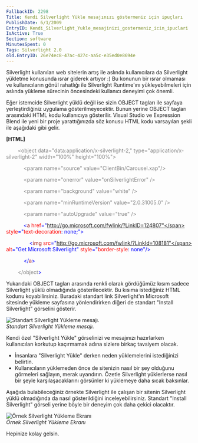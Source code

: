 ```yaml
---
FallbackID: 2298
Title: Kendi Silverlight Yükle mesajınızı göstermeniz için ipuçları
PublishDate: 6/1/2009
EntryID: Kendi_Silverlight_Yukle_mesajinizi_gostermeniz_icin_ipuclari
IsActive: True
Section: software
MinutesSpent: 0
Tags: Silverlight 2.0
old.EntryID: 26e74ec8-47ac-427c-aa5c-e35ed0e8694e
---
```

Silverlight kullanılan web sitelerin artış ile aslında kullanıcılara da
Silverlight yükletme konusunda ısrar giderek artıyor :) Bu konunun bir
ısrar olmaması ve kullanıcıların gönül rahatlığı ile Silverlight
Runtime'ını yükleyebilmeleri için aslında yükleme sürecinin öncesindeki
kullanıcı deneyimi çok önemli.

Eğer istemcide Silverlight yüklü değil ise sizin OBJECT tagları ile
sayfaya yerleştirdiğiniz uygulama gösterilmeyecektir. Bunun yerine
OBJECT tagları arasındaki HTML kodu kullanıcıya gösterilir. Visual
Studio ve Expression Blend ile yeni bir proje yarattığınızda söz konusu
HTML kodu varsayılan şekli ile aşağıdaki gibi gelir.

**[HTML]**

<span style="color: gray">        </span> <span
style="color: gray;">\<object</span> <span
style="color: gray;">data="data:application/x-silverlight-2,"</span>
<span style="color: gray;">type="application/x-silverlight-2"</span>
<span style="color: gray;">width="100%"</span> <span
style="color: gray;">height="100%"\></span>

<span style="color: gray">            </span> <span
style="color: gray;">\<param</span> <span
style="color: gray;">name="source"</span> <span
style="color: gray;">value="ClientBin/Carousel.xap"/\></span>

<span style="color: gray">            </span> <span
style="color: gray;">\<param</span> <span
style="color: gray;">name="onerror"</span> <span
style="color: gray;">value="onSilverlightError"</span> <span
style="color: gray;">/\></span>

<span style="color: gray">            </span> <span
style="color: gray;">\<param</span> <span
style="color: gray;">name="background"</span> <span
style="color: gray;">value="white"</span> <span
style="color: gray;">/\></span>

<span style="color: gray">            </span> <span
style="color: gray;">\<param</span> <span
style="color: gray;">name="minRuntimeVersion"</span> <span
style="color: gray;">value="2.0.31005.0"</span> <span
style="color: gray;">/\></span>

<span style="color: gray">            </span> <span
style="color: gray;">\<param</span> <span
style="color: gray;">name="autoUpgrade"</span> <span
style="color: gray;">value="true"</span> <span
style="color: gray;">/\></span>

            <span style="color: blue;">\<</span><span
style="color: #a31515;">a</span> <span
style="color: red;">href</span><span
style="color: blue;">="http://go.microsoft.com/fwlink/?LinkID=124807"</span>
<span style="color: red;">style</span><span
style="color: blue;">="</span><span
style="color: red;">text-decoration</span>: <span
style="color: blue;">none</span>;<span style="color: blue;">"\></span>

                <span style="color: blue;">\<</span><span
style="color: #a31515;">img</span> <span
style="color: red;">src</span><span
style="color: blue;">="http://go.microsoft.com/fwlink/?LinkId=108181"</span>
<span style="color: red;">alt</span><span style="color: blue;">="Get
Microsoft Silverlight"</span> <span
style="color: red;">style</span><span
style="color: blue;">="</span><span
style="color: red;">border-style</span>: <span
style="color: blue;">none"/\></span>

            <span style="color: blue;">\</</span><span
style="color: #a31515;">a</span><span style="color: blue;">\></span>

<span style="color: gray">        </span> <span
style="color: gray;">\</object</span><span
style="color: blue;">\></span>

Yukarıdaki OBJECT tagları arasında renkli olarak gördüğümüz kısım sadece
Silverlight yüklü olmadığında gösterilecektir. Bu kısıma istediğiniz
HTML kodunu koyabilirsiniz. Buradaki standart link Silverlight'ın
Microsoft sitesinde yükleme sayfasına yönlendirirken diğeri de standart
"Install Silverlight" görselini gösterir.

![Standart Silverlight Yükleme
mesajı.](http://cdn.daron.yondem.com/assets/2298/05012009.jpg)\
*Standart Silverlight Yükleme mesajı.*

Kendi özel "Silverlight Yükle" görselinizi ve mesajınızı hazırlarken
kullanıcıları korkutup kaçırmamak adına sizlere birkaç tavsiyem olacak.

-   İnsanlara "Silverlight Yükle" derken neden yüklemelerini
    istediğinizi belirtin.
-   Kullanıcıların yüklemeden önce de sitenizin nasıl bir şey olduğunu
    görmeleri sağlayın, merak uyandırın. Özetle Silverlight yüklerlerse
    nasıl bir şeyle karşılaşacaklarını görsünler ki yüklemeye daha sıcak
    baksınlar.

Aşağıda bulabileceğiniz örnekte Silverlight ile çalışan bir sitenin
Silverlight yüklü olmadığında da nasıl gösterildiğini
inceleyebilirsiniz. Standart "Install Silverlight" görseli yerine böyle
bir deneyim çok daha çekici olacaktır.

![Örnek Silverlight Yükleme
Ekranı](http://cdn.daron.yondem.com/assets/2298/05012009_2.jpg)\
*Örnek Silverlight Yükleme Ekranı*

Hepinize kolay gelsin.


